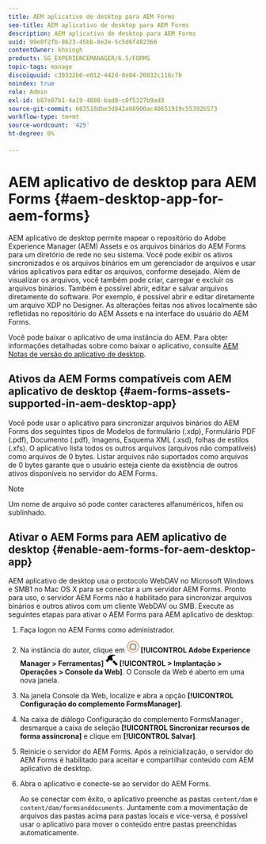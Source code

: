 ```yaml
---
title: AEM aplicativo de desktop para AEM Forms
seo-title: AEM aplicativo de desktop para AEM Forms
description: AEM aplicativo de desktop para AEM Forms
uuid: 99e0f2fb-8623-45bb-8e2e-5c5d6f482366
contentOwner: khsingh
products: SG_EXPERIENCEMANAGER/6.5/FORMS
topic-tags: manage
discoiquuid: c30332b6-e012-442d-8e84-28832c116c7b
noindex: true
role: Admin
exl-id: b87e07b1-4a19-4888-bad0-c0f5327b9ad3
source-git-commit: 603518dbe3d842a08900ac40651919c55392b573
workflow-type: tm+mt
source-wordcount: '425'
ht-degree: 0%

---
```


# AEM aplicativo de desktop para AEM Forms {#aem-desktop-app-for-aem-forms}

AEM aplicativo de desktop permite mapear o repositório do Adobe Experience Manager (AEM) Assets e os arquivos binários do AEM Forms para um diretório de rede no seu sistema. Você pode exibir os ativos sincronizados e os arquivos binários em um gerenciador de arquivos e usar vários aplicativos para editar os arquivos, conforme desejado. Além de visualizar os arquivos, você também pode criar, carregar e excluir os arquivos binários. Também é possível abrir, editar e salvar arquivos diretamente do software. Por exemplo, é possível abrir e editar diretamente um arquivo XDP no Designer. As alterações feitas nos ativos localmente são refletidas no repositório do AEM Assets e na interface do usuário do AEM Forms.

Você pode baixar o aplicativo de uma instância do AEM. Para obter informações detalhadas sobre como baixar o aplicativo, consulte [AEM Notas de versão do aplicativo de desktop](https://helpx.adobe.com/experience-manager/desktop-app/release-notes.html).

## Ativos da AEM Forms compatíveis com AEM aplicativo de desktop {#aem-forms-assets-supported-in-aem-desktop-app}

Você pode usar o aplicativo para sincronizar arquivos binários do AEM Forms dos seguintes tipos de Modelos de formulário (.xdp), Formulário PDF (.pdf), Documento (.pdf), Imagens, Esquema XML (.xsd), folhas de estilos (.xfs). O aplicativo lista todos os outros arquivos (arquivos não compatíveis) como arquivos de 0 bytes. Listar arquivos não suportados como arquivos de 0 bytes garante que o usuário esteja ciente da existência de outros ativos disponíveis no servidor do AEM Forms.

>[!NOTE]
>
>Um nome de arquivo só pode conter caracteres alfanuméricos, hífen ou sublinhado.

## Ativar o AEM Forms para AEM aplicativo de desktop {#enable-aem-forms-for-aem-desktop-app}

AEM aplicativo de desktop usa o protocolo WebDAV no Microsoft Windows e SMB1 no Mac OS X para se conectar a um servidor AEM Forms. Pronto para uso, o servidor AEM Forms não é habilitado para sincronizar arquivos binários e outros ativos com um cliente WebDAV ou SMB. Execute as seguintes etapas para ativar o AEM Forms para AEM aplicativo de desktop:

1. Faça logon no AEM Forms como administrador.
1. Na instância do autor, clique em ![adobeexperiencemanager](assets/adobeexperiencemanager.png) **[!UICONTROL Adobe Experience Manager > Ferramentas]** ![martelo](assets/hammer.png) **[!UICONTROL > Implantação > Operações > Console da Web]**. O Console da Web é aberto em uma nova janela.
1. Na janela Console da Web, localize e abra a opção **[!UICONTROL Configuração do complemento FormsManager]**.
1. Na caixa de diálogo Configuração do complemento FormsManager , desmarque a caixa de seleção **[!UICONTROL Sincronizar recursos de forma assíncrona]** e clique em **[!UICONTROL Salvar]**.
1. Reinicie o servidor do AEM Forms. Após a reinicialização, o servidor do AEM Forms é habilitado para aceitar e compartilhar conteúdo com AEM aplicativo de desktop.
1. Abra o aplicativo e conecte-se ao servidor do AEM Forms.

   Ao se conectar com êxito, o aplicativo preenche as pastas `content/dam` e `content/dam/formsanddocuments`. Juntamente com a movimentação de arquivos das pastas acima para pastas locais e vice-versa, é possível usar o aplicativo para mover o conteúdo entre pastas preenchidas automaticamente.
